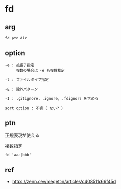 
#  fd

## arg

```
fd ptn dir
```

## option

```
-e : 拡張子指定
     複数の場合は -e も複数指定

-t : ファイルタイプ指定

-E : 除外パターン

-I : .gitignore, .ignore, .fdignore を含める
```


```
sort option : 不明 ( ない? )
```


## ptn
正規表現が使える

複数指定
```
fd 'aaa|bbb'
```



## ref
- https://zenn.dev/megeton/articles/c408511c66f45d



